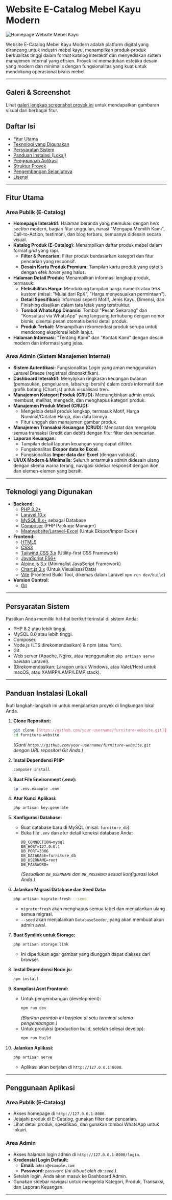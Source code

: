 # Website E-Catalog Mebel Kayu Modern

![Homepage Website Mebel Kayu](screenshots/readme_homepage.png)

Website E-Catalog Mebel Kayu Modern adalah platform digital yang dirancang untuk industri mebel kayu, menampilkan produk-produk berkualitas tinggi dalam format katalog interaktif dan menyediakan sistem manajemen internal yang efisien. Proyek ini memadukan estetika desain yang modern dan minimalis dengan fungsionalitas yang kuat untuk mendukung operasional bisnis mebel.

---

## Galeri & Screenshot

Lihat [galeri lengkap screenshot proyek ini](screenshots.md) untuk mendapatkan gambaran visual dari berbagai fitur.

## Daftar Isi

- [Fitur Utama](#fitur-utama)
- [Teknologi yang Digunakan](#teknologi-yang-digunakan)
- [Persyaratan Sistem](#persyaratan-sistem)
- [Panduan Instalasi (Lokal)](#panduan-instalasi-lokal)
- [Penggunaan Aplikasi](#penggunaan-aplikasi)
- [Struktur Proyek](#struktur-proyek)
- [Pengembangan Selanjutnya](#pengembangan-selanjutnya)
- [Lisensi](#lisensi)

---

## Fitur Utama

### Area Publik (E-Catalog)

* **Homepage Interaktif:** Halaman beranda yang memukau dengan *hero section* modern, bagian fitur unggulan, narasi "Mengapa Memilih Kami", Call-to-Action, testimoni, dan blog terbaru, semuanya didesain secara visual.
* **Katalog Produk (E-Catalog):** Menampilkan daftar produk mebel dalam format *grid* yang rapi.
    * **Filter & Pencarian:** Filter produk berdasarkan kategori dan fitur pencarian yang responsif.
    * **Desain Kartu Produk Premium:** Tampilan kartu produk yang estetis dengan efek *hover* yang halus.
* **Halaman Detail Produk:** Menampilkan informasi lengkap produk, termasuk:
    * **Fleksibilitas Harga:** Mendukung tampilan harga numerik atau teks kustom (misal: "Mulai dari RpX", "Harga menyesuaikan permintaan").
    * **Detail Spesifikasi:** Informasi seperti Motif, Jenis Kayu, Dimensi, dan Finishing disajikan dalam tata letak yang terstruktur.
    * **Tombol WhatsApp Dinamis:** Tombol "Pesan Sekarang" dan "Konsultasi via WhatsApp" yang langsung terhubung dengan nomor bisnis, disertai pesan otomatis berisi detail produk.
    * **Produk Terkait:** Menampilkan rekomendasi produk serupa untuk mendorong eksplorasi lebih lanjut.
* **Halaman Informasi:** "Tentang Kami" dan "Kontak Kami" dengan desain modern dan informasi yang jelas.

### Area Admin (Sistem Manajemen Internal)

* **Sistem Autentikasi:** Fungsionalitas *Login* yang aman menggunakan Laravel Breeze (registrasi dinonaktifkan).
* **Dashboard Interaktif:** Menyajikan ringkasan keuangan bulanan (pemasukan, pengeluaran, laba/rugi bersih) dalam *cards* informatif dan grafik batang (Chart.js) untuk visualisasi tren.
* **Manajemen Kategori Produk (CRUD):** Memungkinkan admin untuk membuat, melihat, mengedit, dan menghapus kategori produk.
* **Manajemen Produk Mebel (CRUD):**
    * Mengelola detail produk lengkap, termasuk Motif, Harga Nominal/Catatan Harga, dan data lainnya.
    * Fitur unggah dan manajemen gambar produk.
* **Manajemen Transaksi Keuangan (CRUD):** Mencatat dan mengelola semua transaksi (kredit dan debit) dengan fitur filter dan pencarian.
* **Laporan Keuangan:**
    * Tampilan detail laporan keuangan yang dapat difilter.
    * Fungsionalitas **Ekspor data ke Excel**.
    * Fungsionalitas **Impor data dari Excel** (dengan validasi).
* **UI/UX Modern & Minimalis:** Seluruh antarmuka admin didesain ulang dengan skema warna terang, navigasi sidebar responsif dengan ikon, dan elemen-elemen yang bersih.

---

## Teknologi yang Digunakan

* **Backend:**
    * [PHP 8.2+](https://www.php.net/)
    * [Laravel 10.x](https://laravel.com/)
    * [MySQL 8.x+](https://www.mysql.com/) sebagai Database
    * [Composer](https://getcomposer.org/) (PHP Package Manager)
    * [Maatwebsite/Laravel-Excel](https://docs.laravel-excel.com/) (Untuk Ekspor/Impor Excel)
* **Frontend:**
    * [HTML5](https://html.spec.whatwg.org/multipage/)
    * [CSS3](https://www.w3.org/TR/css-2023/)
    * [Tailwind CSS 3.x](https://tailwindcss.com/) (Utility-first CSS Framework)
    * [JavaScript ES6+](https://developer.mozilla.org/en-US/docs/Web/JavaScript)
    * [Alpine.js 3.x](https://alpinejs.dev/) (Minimalist JavaScript Framework)
    * [Chart.js 3.x](https://www.chartjs.org/) (Untuk Visualisasi Data)
    * [Vite](https://vitejs.dev/) (Frontend Build Tool, dikemas dalam Laravel `npm run dev/build`)
* **Version Control:**
    * [Git](https://git-scm.com/)

---

## Persyaratan Sistem

Pastikan Anda memiliki hal-hal berikut terinstal di sistem Anda:

* PHP 8.2 atau lebih tinggi.
* MySQL 8.0 atau lebih tinggi.
* Composer.
* Node.js (LTS direkomendasikan) & npm (atau Yarn).
* Git.
* Web server (Apache, Nginx, atau menggunakan `php artisan serve` bawaan Laravel).
* (Direkomendasikan: Laragon untuk Windows, atau Valet/Herd untuk macOS, atau XAMPP/LAMP/LEMP stack).

---

## Panduan Instalasi (Lokal)

Ikuti langkah-langkah ini untuk menjalankan proyek di lingkungan lokal Anda.

1.  **Clone Repositori:**
    ```bash
    git clone [https://github.com/your-username/furniture-website.git](https://github.com/your-username/furniture-website.git)
    cd furniture-website
    ```
    *(Ganti `https://github.com/your-username/furniture-website.git` dengan URL repositori Git Anda.)*

2.  **Instal Dependensi PHP:**
    ```bash
    composer install
    ```

3.  **Buat File Environment (.env):**
    ```bash
    cp .env.example .env
    ```

4.  **Atur Kunci Aplikasi:**
    ```bash
    php artisan key:generate
    ```

5.  **Konfigurasi Database:**
    * Buat database baru di MySQL (misal: `furniture_db`).
    * Buka file `.env` dan atur detail koneksi database Anda:
        ```env
        DB_CONNECTION=mysql
        DB_HOST=127.0.0.1
        DB_PORT=3306
        DB_DATABASE=furniture_db
        DB_USERNAME=root
        DB_PASSWORD=
        ```
        *(Sesuaikan `DB_USERNAME` dan `DB_PASSWORD` sesuai konfigurasi lokal Anda.)*

6.  **Jalankan Migrasi Database dan Seed Data:**
    ```bash
    php artisan migrate:fresh --seed
    ```
    * `migrate:fresh` akan menghapus semua tabel dan menjalankan ulang semua migrasi.
    * `--seed` akan menjalankan `DatabaseSeeder`, yang akan membuat akun admin awal.

7.  **Buat Symlink untuk Storage:**
    ```bash
    php artisan storage:link
    ```
    * Ini diperlukan agar gambar yang diunggah dapat diakses dari browser.

8.  **Instal Dependensi Node.js:**
    ```bash
    npm install
    ```

9.  **Kompilasi Aset Frontend:**
    * Untuk pengembangan (development):
        ```bash
        npm run dev
        ```
        *(Biarkan perintah ini berjalan di satu terminal selama pengembangan.)*
    * Untuk produksi (production build, setelah selesai develop):
        ```bash
        npm run build
        ```

10. **Jalankan Aplikasi:**
    ```bash
    php artisan serve
    ```
    * Aplikasi akan berjalan di `http://127.0.0.1:8000`.

---

## Penggunaan Aplikasi

### Area Publik (E-Catalog)

* Akses homepage di `http://127.0.0.1:8000`.
* Jelajahi produk di E-Catalog, gunakan filter dan pencarian.
* Lihat detail produk, spesifikasi, dan gunakan tombol WhatsApp untuk inkuiri.

### Area Admin

* Akses halaman login admin di `http://127.0.0.1:8000/login`.
* **Kredensial Login Default:**
    * **Email:** `admin@example.com`
    * **Password:** `password`
    *(Ini dibuat oleh `db:seed`.)*
* Setelah login, Anda akan masuk ke Dashboard Admin.
* Gunakan sidebar navigasi untuk mengelola Kategori, Produk, Transaksi, dan Laporan Keuangan.

---
